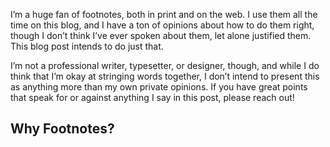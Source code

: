 I’m a huge fan of footnotes, both in print and on the web. I use them all the
time on this blog, and I have a ton of opinions about how to do them right,
though I don’t think I’ve ever spoken about them, let alone justified them.
This blog post intends to do just that.

I’m not a professional writer, typesetter, or designer, though, and while I do
think that I’m okay at stringing words together, I don’t intend to present this
as anything more than my own private opinions. If you have great points that
speak for or against anything I say in this post, please reach out!

## Why Footnotes?


